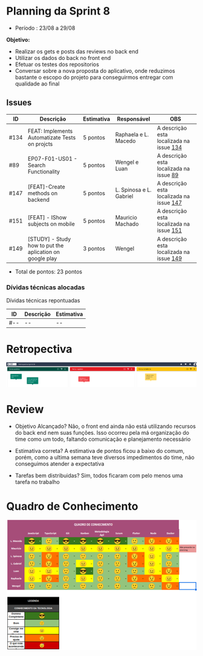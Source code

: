 # Planning da Sprint 8

- Período : 23/08 a 29/08

**Objetivo:**

- Realizar os gets e posts das reviews no back end
- Utilizar os dados do back no front end
- Efetuar os testes dos repositorios
- Conversar sobre a nova proposta do aplicativo, onde reduzimos bastante o escopo do projeto para conseguirmos entregar com qualidade ao final

## Issues

| ID   | Descrição                                                | Estimativa | Responsável             | OBS                                                                                               |
| ---- | -------------------------------------------------------- | ---------- | ----------------------- | ------------------------------------------------------------------------------------------------- |
| #134 | FEAT: Implements Automatizate Tests on projcts           | 5 pontos   | Raphaela e L. Macedo    | A descrição esta localizada na issue [134](https://github.com/fga-eps-mds/CollegeFlow/issues/134) |
| #89  | EP07-F01-US01 - Search Functionality                     | 5 pontos   | Wengel e Luan           | A descrição esta localizada na issue [89](https://github.com/fga-eps-mds/CollegeFlow/issues/89)   |
| #147 | [FEAT]-Create methods on backend                         | 5 pontos   | L. Spinosa e L. Gabriel | A descrição esta localizada na issue [147](https://github.com/fga-eps-mds/CollegeFlow/issues/147) |
| #151 | [FEAT] - IShow subjects on mobile                        | 5 pontos   | Mauricio Machado        | A descrição esta localizada na issue [151](https://github.com/fga-eps-mds/CollegeFlow/issues/151) |
| #149 | [STUDY] - Study how to put the aplication on google play | 3 pontos   | Wengel                  | A descrição esta localizada na issue [149](https://github.com/fga-eps-mds/CollegeFlow/issues/149) |

- Total de pontos: 23 pontos

### Dívidas técnicas alocadas

Dívidas técnicas repontuadas

| ID  | Descrição | Estimativa |
| --- | --------- | ---------- |
| #-- | --        | --         |

# Retropectiva

![Retrsopectiva](../img/gerenciamento/Retrospectiva/Retrospectiva09.png)

# Review

- Objetivo Alcançado? Não, o front end ainda não está utilizando recursos do back end nem suas funções. Isso ocorreu pela má organização do time como um todo, faltando comunicação e planejamento necessário

- Estimativa correta? A estimativa de pontos ficou a baixo do comum, porém, como a ultima semana teve diversos impedimentos do time, não conseguimos atender a expectativa

- Tarefas bem distribuidas? Sim, todos ficaram com pelo menos uma tarefa no trabalho

# Quadro de Conhecimento

![Quadro de conhecimento](../img/gerenciamento/QuadroConhecimento/QuadroConhecimento9.png)
